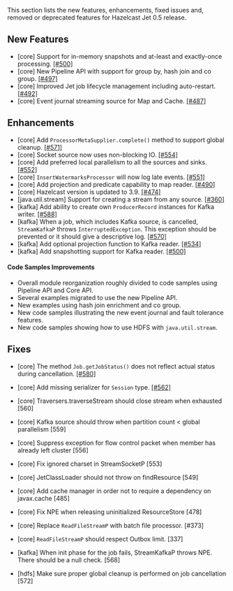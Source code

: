 

This section lists the new features, enhancements, fixed issues and, removed or deprecated features for Hazelcast Jet 0.5 release.

## New Features

- [core] Support for in-memory snapshots and at-least and exactly-once processing. [[#500]](https://github.com/hazelcast/hazelcast-jet/pull/500)
- [core] New Pipeline API with support for group by, hash join and co group. [[#497]](https://github.com/hazelcast/hazelcast-jet/pull/497)
- [core] Improved Jet job lifecycle management including auto-restart. [[#492]](https://github.com/hazelcast/hazelcast-jet/pull/492)
- [core] Event journal streaming source for Map and Cache. [[#487]](https://github.com/hazelcast/hazelcast-jet/pull/487)



## Enhancements


- [core] Add `ProcessorMetaSupplier.complete()` method to support global cleanup. [[#571]](https://github.com/hazelcast/hazelcast-jet/pull/571)
- [core] Socket source now uses non-blocking IO. [[#554]](https://github.com/hazelcast/hazelcast-jet/pull/554)
- [core] Add preferred local parallelism to all the sources and sinks. [[#552]](https://github.com/hazelcast/hazelcast-jet/pull/552)
- [core] `InsertWatermarksProcessor` will now log late events. [[#551]](https://github.com/hazelcast/hazelcast-jet/pull/551)
- [core] Add projection and predicate capability to map reader. [[#490]](https://github.com/hazelcast/hazelcast-jet/pull/490)
- [core] Hazelcast version is updated to 3.9. [[#474]](https://github.com/hazelcast/hazelcast-jet/pull/474)
- [java.util.stream] Support for creating a stream from any source. [[#360]](https://github.com/hazelcast/hazelcast-jet/pull/360)
- [kafka] Add ability to create own `ProducerRecord` instances for Kafka writer. [[#588]](https://github.com/hazelcast/hazelcast-jet/pull/588)
- [kafka] When a job, which includes Kafka source, is cancelled, `StreamKafkaP` throws `InterruptedException`. This exception should be prevented or it should give a descriptive log. [[#570]](https://github.com/hazelcast/hazelcast-jet/pull/570)
- [kafka] Add optional projection function to Kafka reader. [[#534]](https://github.com/hazelcast/hazelcast-jet/pull/534)
- [kafka] Add snapshotting support for Kafka reader. [[#500]](https://github.com/hazelcast/hazelcast-jet/pull/500)

#### Code Samples Improvements

- Overall module reorganization roughly divided to code samples using Pipeline API and Core API.
- Several examples migrated to use the new Pipeline API.
- New examples using hash join enrichment and co group. 
- New code samples illustrating the new event journal and fault tolerance features.
- New code samples showing how to use HDFS with `java.util.stream`.


## Fixes

- [core] The method `Job.getJobStatus()` does not reflect actual status during cancellation. [[#580]](https://github.com/hazelcast/hazelcast-jet/pull/580)
- [core] Add missing serializer for `Session` type. [[#562]](https://github.com/hazelcast/hazelcast-jet/pull/562)
- [core] Traversers.traverseStream should close stream when exhausted [560]
- [core] Kafka source should throw when partition count < global parallelism [559]
- [core] Suppress exception for flow control packet when member has already left cluster [556]
- [core] Fix ignored charset in StreamSocketP [553]
- [core] JetClassLoader should not throw on findResource [549]
- [core] Add cache manager in order not to require a dependency on javax.cache [485]
- [core] Fix NPE when releasing uninitialized ResourceStore  [478]
- [core] Replace `ReadFileStreamP` with batch file processor. [#373]
- [core] `ReadFileStreamP` should respect Outbox limit. [337]

- [kafka] When init phase for the job fails, StreamKafkaP throws NPE. There should be a null check. [568]


- [hdfs] Make sure proper global cleanup is performed on job cancellation [572]

